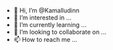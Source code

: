- 👋 Hi, I’m @Kamalludinn
- 👀 I’m interested in ...
- 🌱 I’m currently learning ...
- 💞️ I’m looking to collaborate on ...
- 📫 How to reach me ...

<!---
Kamalludinn/Kamalludinn is a ✨ special ✨ repository because its `README.md` (this file) appears on your GitHub profile.
You can click the Preview link to take a look at your changes.
--->
